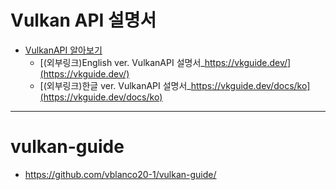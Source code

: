 # Vulkan API 설명서
- [VulkanAPI 알아보기](#vulkanapi)
  - [(외부링크)English ver. VulkanAPI 설명서_https://vkguide.dev/](https://vkguide.dev/)
  - [(외부링크)한글 ver. VulkanAPI 설명서_https://vkguide.dev/docs/ko](https://vkguide.dev/docs/ko)

<hr />

# vulkan-guide

- https://github.com/vblanco20-1/vulkan-guide/ 
